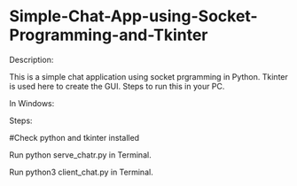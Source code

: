 # Simple-Chat-App-using-Socket-Programming-and-Tkinter

Description:

This is a simple chat application using socket prgramming in Python. Tkinter is used here to create the GUI.
Steps to run this in your PC.

In Windows:

Steps:

#Check python and tkinter installed

Run python serve_chatr.py in Terminal.

Run python3 client_chat.py in Terminal.
